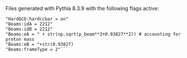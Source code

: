 
Files generated with Pythia 8.3.9 with the following flags active:

```
"HardQCD:hardccbar = on"
"Beams:idA = 2212"
"Beams:idB = 2212"
"Beams:eA = " + str(np.sqrt(p_beam**2+0.93827**2)) # accounting for proton mass  
"Beams:eB = "+str(0.93827)
"Beams:frameType = 2"```